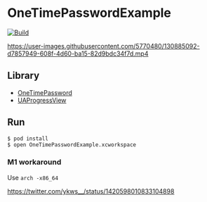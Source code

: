 # OneTimePasswordExample

[![Build](https://github.com/ykws/OneTimePasswordExample/actions/workflows/build.yml/badge.svg)](https://github.com/ykws/OneTimePasswordExample/actions/workflows/build.yml)

https://user-images.githubusercontent.com/5770480/130885092-d7857949-608f-4d60-ba15-82d9bdc34f7d.mp4

## Library
- [OneTimePassword](https://github.com/mattrubin/OneTimePassword)
- [UAProgressView](https://github.com/UrbanApps/UAProgressView)

## Run

```
$ pod install
$ open OneTimePasswordExample.xcworkspace
```

### M1 workaround

Use `arch -x86_64`

https://twitter.com/ykws__/status/1420598010833104898
